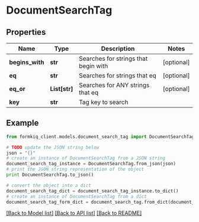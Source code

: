 # DocumentSearchTag


## Properties

Name | Type | Description | Notes
------------ | ------------- | ------------- | -------------
**begins_with** | **str** | Searches for strings that begin with | [optional] 
**eq** | **str** | Searches for strings that eq | [optional] 
**eq_or** | **List[str]** | Searches for ANY strings that eq | [optional] 
**key** | **str** | Tag key to search | 

## Example

```python
from formkiq_client.models.document_search_tag import DocumentSearchTag

# TODO update the JSON string below
json = "{}"
# create an instance of DocumentSearchTag from a JSON string
document_search_tag_instance = DocumentSearchTag.from_json(json)
# print the JSON string representation of the object
print DocumentSearchTag.to_json()

# convert the object into a dict
document_search_tag_dict = document_search_tag_instance.to_dict()
# create an instance of DocumentSearchTag from a dict
document_search_tag_form_dict = document_search_tag.from_dict(document_search_tag_dict)
```
[[Back to Model list]](../README.md#documentation-for-models) [[Back to API list]](../README.md#documentation-for-api-endpoints) [[Back to README]](../README.md)



